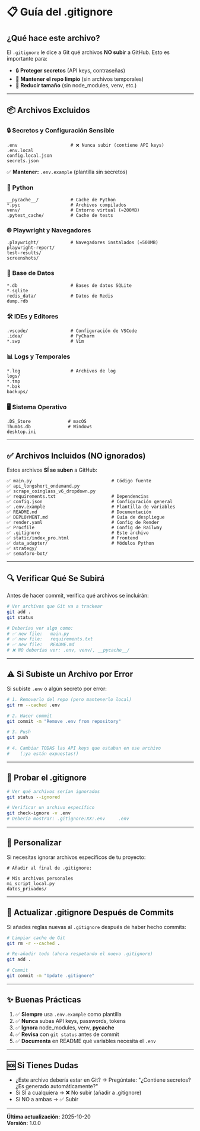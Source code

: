 # 📋 Guía del .gitignore

## ¿Qué hace este archivo?

El `.gitignore` le dice a Git qué archivos **NO subir** a GitHub. Esto es importante para:
- 🔒 **Proteger secretos** (API keys, contraseñas)
- 🚀 **Mantener el repo limpio** (sin archivos temporales)
- 💾 **Reducir tamaño** (sin node_modules, venv, etc.)

---

## 📦 Archivos Excluidos

### 🔒 **Secretos y Configuración Sensible**
```
.env                    # ❌ Nunca subir (contiene API keys)
.env.local
config.local.json
secrets.json
```
✅ **Mantener:** `.env.example` (plantilla sin secretos)

### 🐍 **Python**
```
__pycache__/            # Cache de Python
*.pyc                   # Archivos compilados
venv/                   # Entorno virtual (≈200MB)
.pytest_cache/          # Cache de tests
```

### 🌐 **Playwright y Navegadores**
```
.playwright/            # Navegadores instalados (≈500MB)
playwright-report/
test-results/
screenshots/
```

### 💾 **Base de Datos**
```
*.db                    # Bases de datos SQLite
*.sqlite
redis_data/             # Datos de Redis
dump.rdb
```

### 🛠️ **IDEs y Editores**
```
.vscode/                # Configuración de VSCode
.idea/                  # PyCharm
*.swp                   # Vim
```

### 📊 **Logs y Temporales**
```
*.log                   # Archivos de log
logs/
*.tmp
*.bak
backups/
```

### 🖥️ **Sistema Operativo**
```
.DS_Store              # macOS
Thumbs.db              # Windows
desktop.ini
```

---

## ✅ Archivos Incluidos (NO ignorados)

Estos archivos **SÍ se suben** a GitHub:

```
✅ main.py                              # Código fuente
✅ api_longshort_ondemand.py
✅ scrape_coinglass_v6_dropdown.py
✅ requirements.txt                     # Dependencias
✅ config.json                          # Configuración general
✅ .env.example                         # Plantilla de variables
✅ README.md                            # Documentación
✅ DEPLOYMENT.md                        # Guía de despliegue
✅ render.yaml                          # Config de Render
✅ Procfile                             # Config de Railway
✅ .gitignore                           # Este archivo
✅ static/index_pro.html                # Frontend
✅ data_adapter/                        # Módulos Python
✅ strategy/
✅ semaforo-bot/
```

---

## 🔍 Verificar Qué Se Subirá

Antes de hacer commit, verifica qué archivos se incluirán:

```bash
# Ver archivos que Git va a trackear
git add .
git status

# Deberías ver algo como:
# ✅ new file:   main.py
# ✅ new file:   requirements.txt
# ✅ new file:   README.md
# ❌ NO deberías ver: .env, venv/, __pycache__/
```

---

## ⚠️ Si Subiste un Archivo por Error

Si subiste `.env` o algún secreto por error:

```bash
# 1. Removerlo del repo (pero mantenerlo local)
git rm --cached .env

# 2. Hacer commit
git commit -m "Remove .env from repository"

# 3. Push
git push

# 4. Cambiar TODAS las API keys que estaban en ese archivo
#    (¡ya están expuestas!)
```

---

## 🧪 Probar el .gitignore

```bash
# Ver qué archivos serían ignorados
git status --ignored

# Verificar un archivo específico
git check-ignore -v .env
# Debería mostrar: .gitignore:XX:.env     .env
```

---

## 📝 Personalizar

Si necesitas ignorar archivos específicos de tu proyecto:

```gitignore
# Añadir al final de .gitignore:

# Mis archivos personales
mi_script_local.py
datos_privados/
```

---

## 🔄 Actualizar .gitignore Después de Commits

Si añades reglas nuevas al `.gitignore` después de haber hecho commits:

```bash
# Limpiar cache de Git
git rm -r --cached .

# Re-añadir todo (ahora respetando el nuevo .gitignore)
git add .

# Commit
git commit -m "Update .gitignore"
```

---

## ✨ Buenas Prácticas

1. ✅ **Siempre** usa `.env.example` como plantilla
2. ✅ **Nunca** subas API keys, passwords, tokens
3. ✅ **Ignora** node_modules, venv, __pycache__
4. ✅ **Revisa** con `git status` antes de commit
5. ✅ **Documenta** en README qué variables necesita el `.env`

---

## 🆘 Si Tienes Dudas

- ¿Este archivo debería estar en Git? → Pregúntate: "¿Contiene secretos? ¿Es generado automáticamente?"
- Si SÍ a cualquiera → ❌ No subir (añadir a .gitignore)
- Si NO a ambas → ✅ Subir

---

**Última actualización:** 2025-10-20  
**Versión:** 1.0.0
